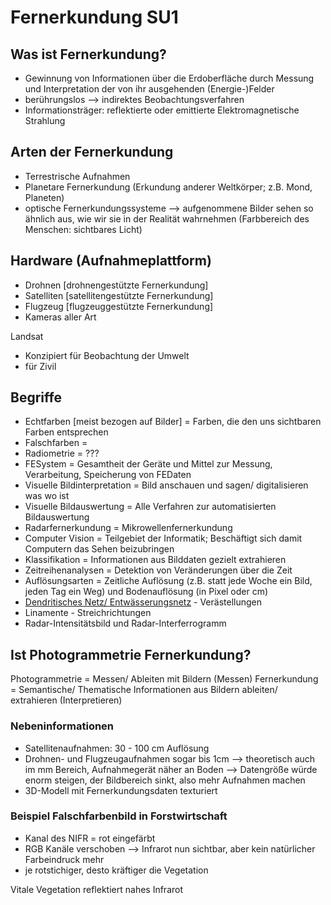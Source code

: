 # Fernerkundung SU1

## Was ist Fernerkundung?
* Gewinnung von Informationen über die Erdoberfläche durch Messung und Interpretation der von ihr ausgehenden (Energie-)Felder
* berührungslos --> indirektes Beobachtungsverfahren
* Informationsträger: reflektierte oder emittierte Elektromagnetische Strahlung


## Arten der Fernerkundung
* Terrestrische Aufnahmen
* Planetare Fernerkundung (Erkundung anderer Weltkörper; z.B. Mond, Planeten)
* optische Fernerkundungssysteme --> aufgenommene Bilder sehen so ähnlich aus, wie wir sie in der Realität wahrnehmen (Farbbereich des Menschen: sichtbares Licht)


## Hardware (Aufnahmeplattform)
* Drohnen [drohnengestützte Fernerkundung]
* Satelliten [satellitengestützte Fernerkundung]
* Flugzeug [flugzeuggestützte Fernerkundung]
* Kameras aller Art

Landsat
* Konzipiert für Beobachtung der Umwelt
* für Zivil

## Begriffe
* Echtfarben [meist bezogen auf Bilder] = Farben, die den uns sichtbaren Farben entsprechen
* Falschfarben = 
* Radiometrie = ???
* FESystem = Gesamtheit der Geräte und Mittel zur Messung, Verarbeitung, Speicherung von FEDaten
* Visuelle Bildinterpretation = Bild anschauen und sagen/ digitalisieren was wo ist
* Visuelle Bildauswertung = Alle Verfahren zur automatisierten Bildauswertung
* Radarfernerkundung = Mikrowellenfernerkundung
* Computer Vision = Teilgebiet der Informatik; Beschäftigt sich damit Computern das Sehen beizubringen
* Klassifikation = Informationen aus Bilddaten gezielt extrahieren
* Zeitreihenanalysen = Detektion von Veränderungen über die Zeit
* Auflösungsarten = Zeitliche Auflösung (z.B. statt jede Woche ein Bild, jeden Tag ein Weg) und Bodenauflösung (in Pixel oder cm)
* [Dendritisches Netz/ Entwässerungsnetz](https://www.spektrum.de/lexika/images/geogr/flussnet.jpg) - Verästellungen
* Linamente - Streichrichtungen
* Radar-Intensitätsbild und Radar-Interferrogramm


## Ist Photogrammetrie Fernerkundung?
Photogrammetrie = Messen/ Ableiten mit Bildern (Messen)
Fernerkundung = Semantische/ Thematische Informationen aus Bildern ableiten/ extrahieren (Interpretieren)


### Nebeninformationen
* Satellitenaufnahmen: 30 - 100 cm Auflösung
* Drohnen- und Flugzeugaufnahmen sogar bis 1cm
--> theoretisch auch im mm Bereich, Aufnahmegerät näher an Boden --> Datengröße würde enorm steigen, der Bildbereich sinkt, also mehr Aufnahmen machen
* 3D-Modell mit Fernerkundungsdaten texturiert


### Beispiel Falschfarbenbild in Forstwirtschaft
* Kanal des NIFR = rot eingefärbt
* RGB Kanäle verschoben --> Infrarot nun sichtbar, aber kein natürlicher Farbeindruck mehr
* je rotstichiger, desto kräftiger die Vegetation

Vitale Vegetation reflektiert nahes Infrarot 
